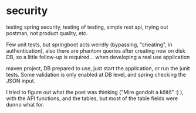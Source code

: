 # security
testing spring security, testing of testing, simple rest api, trying out postman, not product quality, etc.

Few unit tests, but springboot acts weirdly (bypassing, "cheating", in authentication), also there are phantom queries after creating new on disk DB, so a little follow-up is required... when developing a real use application

maven project, DB prepared to use, just start the application, or run the junit tests. Some validation is only enabled at DB level, and spring checking the JSON input.

I tried to figure out what the poet was thinking ("Mire gondolt a költő" :) ), with the API functions, and the tables, but most of the table fields were dunno what for.
